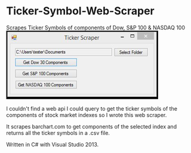 # Ticker-Symbol-Web-Scraper
Scrapes Ticker Symbols of components of Dow, S&amp;P 100 &amp; NASDAQ 100
![](https://github.com/ovnisoftware/Ticker-Symbol-Web-Scraper/blob/master/TickerScraper.JPG)

I couldn't find a web api I could query to get the ticker symbols of the components of stock market indexes so I wrote this web scraper.  

It scrapes barchart.com to get components of the selected index and returns all the ticker symbols in a .csv file.

Written in C# with Visual Studio 2013.
